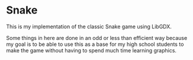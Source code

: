# Snake
This is my implementation of the classic Snake game using LibGDX.

Some things in here are done in an odd or less than efficient way because my goal is to be able to use this as a base for my high school students to make the game without having to spend much time learning graphics.

